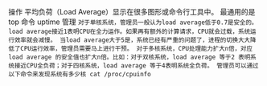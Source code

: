 操作
平均负荷（Load Average）显示在很多图形或命令行工具中。
最通用的是 top 命令 uptime
管理
`对于单核系统，管理员一般认为load average低于0.7是安全的。load average接近1表明CPU在全力运作。如果再有额外的计算请求，CPU就会过载，系统运行效率就会减慢。
当load average大于5是，系统已经有严重的问题了，进程的切换大大降低了CPU运行效率，管理员需要马上进行干预。
对于多核系统，CPU处理能力扩大n倍，对应load average 的安全值也扩大n倍。比如：对于双核系统，load average 等于2 表明系统接近CPU全负荷；对于四核系统，load average 等于4表明系统全负荷。
管理员可以通过以下命令来发现系统有多少核
cat /proc/cpuinfo`